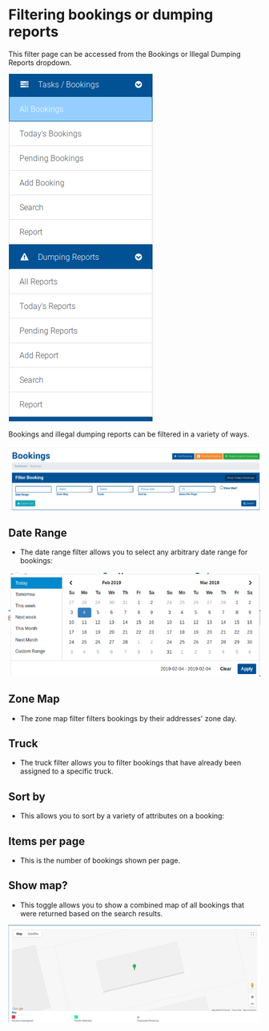 # Filtering bookings or dumping reports

This filter page can be accessed from the Bookings or Illegal Dumping Reports dropdown.

![menu](../.gitbook/assets/filtering-0.png)

Bookings and illegal dumping reports can be filtered in a variety of ways.

![filtering](../.gitbook/assets/filtering-1.png)

## Date Range

* The date range filter allows you to select any arbitrary date range for bookings:

![daterange](../.gitbook/assets/filtering-2.png)

## Zone Map

* The zone map filter filters bookings by their addresses' zone day.

## Truck

* The truck filter allows you to filter bookings that have already been assigned to a specific truck.

## Sort by

* This allows you to sort by a variety of attributes on a booking:

## Items per page

* This is the number of bookings shown per page.

## Show map?

* This toggle allows you to show a combined map of all bookings that were returned based on the search results.

![map](../.gitbook/assets/filtering-4.png)

